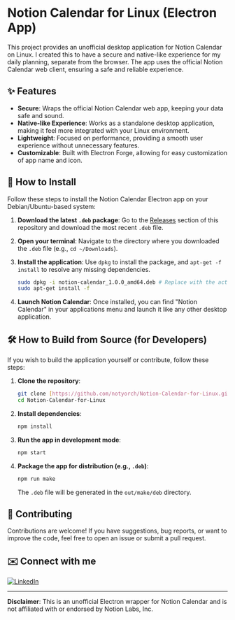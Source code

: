 # Notion Calendar for Linux (Electron App)

This project provides an unofficial desktop application for Notion Calendar on Linux. I created this to have a secure and native-like experience for my daily planning, separate from the browser. The app uses the official Notion Calendar web client, ensuring a safe and reliable experience.

## ✨ Features

* **Secure**: Wraps the official Notion Calendar web app, keeping your data safe and sound.
* **Native-like Experience**: Works as a standalone desktop application, making it feel more integrated with your Linux environment.
* **Lightweight**: Focused on performance, providing a smooth user experience without unnecessary features.
* **Customizable**: Built with Electron Forge, allowing for easy customization of app name and icon.

## 🚀 How to Install

Follow these steps to install the Notion Calendar Electron app on your Debian/Ubuntu-based system:

1.  **Download the latest `.deb` package**:
    Go to the [Releases](https://github.com/notyorch/Notion-Calendar-for-Linux/releases) section of this repository and download the most recent `.deb` file.

2.  **Open your terminal**:
    Navigate to the directory where you downloaded the `.deb` file (e.g., `cd ~/Downloads`).

3.  **Install the application**:
    Use `dpkg` to install the package, and `apt-get -f install` to resolve any missing dependencies.

    ```bash
    sudo dpkg -i notion-calendar_1.0.0_amd64.deb # Replace with the actual filename
    sudo apt-get install -f
    ```

4.  **Launch Notion Calendar**:
    Once installed, you can find "Notion Calendar" in your applications menu and launch it like any other desktop application.

## 🛠️ How to Build from Source (for Developers)

If you wish to build the application yourself or contribute, follow these steps:

1.  **Clone the repository**:
    ```bash
    git clone [https://github.com/notyorch/Notion-Calendar-for-Linux.git](https://github.com/notyorch/Notion-Calendar-for-Linux.git)
    cd Notion-Calendar-for-Linux
    ```

2.  **Install dependencies**:
    ```bash
    npm install
    ```

3.  **Run the app in development mode**:
    ```bash
    npm start
    ```

4.  **Package the app for distribution (e.g., `.deb`)**:
    ```bash
    npm run make
    ```
    The `.deb` file will be generated in the `out/make/deb` directory.

## 🤝 Contributing

Contributions are welcome! If you have suggestions, bug reports, or want to improve the code, feel free to open an issue or submit a pull request.

## ✉️ Connect with me

<p align="left">
  <a href="https://www.linkedin.com/in/jorgeenriquevp/" target="_blank">
    <img src="https://img.shields.io/badge/LinkedIn-0077B5?style=for-the-badge&logo=linkedin&logoColor=white" alt="LinkedIn">
  </a>
</p>

---

**Disclaimer**: This is an unofficial Electron wrapper for Notion Calendar and is not affiliated with or endorsed by Notion Labs, Inc.
